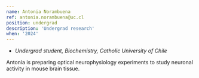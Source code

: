 ```yaml
---
name: Antonia Norambuena
ref: antonia.norambuena@uc.cl
position: undergrad
description: 'Undergrad research'
when: '2024'
---
```


- _Undergrad student, Biochemistry, Catholic University of Chile_

Antonia is preparing optical neurophysiology experiments to study neuronal activity in mouse brain tissue. 
